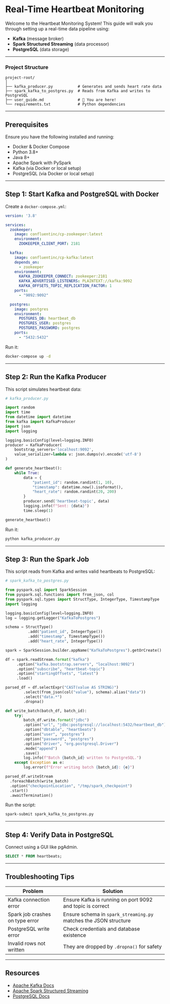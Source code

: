 
# Real-Time Heartbeat Monitoring

Welcome to the Heartbeat Monitoring System! This guide will walk you through setting up a real-time data pipeline using:

- **Kafka** (message broker)
- **Spark Structured Streaming** (data processor)
- **PostgreSQL** (data storage)

---

###  Project Structure

```
project-root/
│
├── kafka_producer.py           # Generates and sends heart rate data
├── spark_kafka_to_postgres.py  # Reads from Kafka and writes to PostgreSQL
├── user_guide.md               # 📖 You are here!
└── requirements.txt            # Python dependencies
```

---

##  Prerequisites

Ensure you have the following installed and running:

- Docker & Docker Compose
- Python 3.8+
- Java 8+
- Apache Spark with PySpark
- Kafka (via Docker or local setup)
- PostgreSQL (via Docker or local setup)

---

## Step 1: Start Kafka and PostgreSQL with Docker

Create a `docker-compose.yml`:

```yaml
version: '3.8'

services:
  zookeeper:
    image: confluentinc/cp-zookeeper:latest
    environment:
      ZOOKEEPER_CLIENT_PORT: 2181

  kafka:
    image: confluentinc/cp-kafka:latest
    depends_on:
      - zookeeper
    environment:
      KAFKA_ZOOKEEPER_CONNECT: zookeeper:2181
      KAFKA_ADVERTISED_LISTENERS: PLAINTEXT://kafka:9092
      KAFKA_OFFSETS_TOPIC_REPLICATION_FACTOR: 1
    ports:
      - "9092:9092"

  postgres:
    image: postgres
    environment:
      POSTGRES_DB: heartbeat_db
      POSTGRES_USER: postgres
      POSTGRES_PASSWORD: postgres
    ports:
      - "5432:5432"
```

Run it:

```bash
docker-compose up -d
```

---

## Step 2: Run the Kafka Producer

This script simulates heartbeat data:

```python
# kafka_producer.py

import random
import time
from datetime import datetime
from kafka import KafkaProducer
import json
import logging

logging.basicConfig(level=logging.INFO)
producer = KafkaProducer(
    bootstrap_servers='localhost:9092',
    value_serializer=lambda v: json.dumps(v).encode('utf-8')
)

def generate_heartbeat():
    while True:
        data = {
            "patient_id": random.randint(1, 10),
            "timestamp": datetime.now().isoformat(),
            "heart_rate": random.randint(20, 200)
        }
        producer.send('heartbeat-topic', data)
        logging.info(f"Sent: {data}")
        time.sleep(1)

generate_heartbeat()
```

Run it:

```bash
python kafka_producer.py
```

---

## Step 3: Run the Spark Job

This script reads from Kafka and writes valid heartbeats to PostgreSQL:

```python
# spark_kafka_to_postgres.py

from pyspark.sql import SparkSession
from pyspark.sql.functions import from_json, col
from pyspark.sql.types import StructType, IntegerType, TimestampType
import logging

logging.basicConfig(level=logging.INFO)
log = logging.getLogger("KafkaToPostgres")

schema = StructType()
          .add("patient_id", IntegerType())
          .add("timestamp", TimestampType())
          .add("heart_rate", IntegerType())

spark = SparkSession.builder.appName("KafkaToPostgres").getOrCreate()

df = spark.readStream.format("kafka")
     .option("kafka.bootstrap.servers", "localhost:9092")
     .option("subscribe", "heartbeat-topic")
     .option("startingOffsets", "latest")
     .load()

parsed_df = df.selectExpr("CAST(value AS STRING)")
        .select(from_json(col("value"), schema).alias("data"))
        .select("data.*")
        .dropna()

def write_batch(batch_df, batch_id):
    try:
        batch_df.write.format("jdbc")
        .option("url", "jdbc:postgresql://localhost:5432/heartbeat_db")
        .option("dbtable", "heartbeats")
        .option("user", "postgres")
        .option("password", "postgres")
        .option("driver", "org.postgresql.Driver")
        .mode("append")
        .save()
        log.info(f"Batch {batch_id} written to PostgreSQL.")
    except Exception as e:
        log.error(f"Error writing batch {batch_id}: {e}")

parsed_df.writeStream
  .foreachBatch(write_batch)
  .option("checkpointLocation", "/tmp/spark_checkpoint")
  .start()
  .awaitTermination()
```

Run the script:

```bash
spark-submit spark_kafka_to_postgres.py
```

---

## Step 4: Verify Data in PostgreSQL

Connect using a GUI like pgAdmin.

```sql
SELECT * FROM heartbeats;
```

---

## Troubleshooting Tips

| Problem                            | Solution |
|------------------------------------|----------|
| Kafka connection error             | Ensure Kafka is running on port 9092 and topic is correct |
| Spark job crashes on type error    | Ensure schema in `spark_streaming.py` matches the JSON structure |
| PostgreSQL write error             | Check credentials and database existence |
| Invalid rows not written           | They are dropped by `.dropna()` for safety |

---

## Resources

- [Apache Kafka Docs](https://kafka.apache.org/)
- [Apache Spark Structured Streaming](https://spark.apache.org/docs/latest/structured-streaming-programming-guide.html)
- [PostgreSQL Docs](https://www.postgresql.org/docs/)
